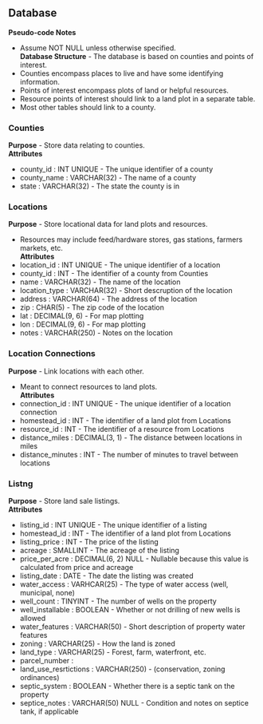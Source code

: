 ## Database  
**Pseudo-code Notes**  
- Assume NOT NULL unless otherwise specified.  
**Database Structure** - The database is based on counties and points of interest.  
- Counties encompass places to live and have some identifying information.  
- Points of interest encompass plots of land or helpful resources.  
- Resource points of interest should link to a land plot in a separate table.  
- Most other tables should link to a county.  
### Counties  
**Purpose** - Store data relating to counties.  
**Attributes**  
- county_id                  : INT UNIQUE                  - The unique identifier of a county  
- county_name                : VARCHAR(32)                 - The name of a county  
- state                      : VARCHAR(32)                 - The state the county is in  
### Locations  
**Purpose** - Store locational data for land plots and resources.  
- Resources may include feed/hardware stores, gas stations, farmers markets, etc.  
**Attributes**  
- location_id                : INT UNIQUE                  - The unique identifier of a location  
- county_id                  : INT                         - The identifier of a county from Counties  
- name                       : VARCHAR(32)                 - The name of the location  
- location_type              : VARCHAR(32)                 - Short descruption of the location  
- address                    : VARCHAR(64)                 - The address of the location  
- zip                        : CHAR(5)                     - The zip code of the location  
- lat                        : DECIMAL(9, 6)               - For map plotting  
- lon                        : DECIMAL(9, 6)               - For map plotting  
- notes                      : VARCHAR(250)                - Notes on the location  
### Location Connections
**Purpose** - Link locations with each other.  
- Meant to connect resources to land plots.  
**Attributes**  
- connection_id              : INT UNIQUE                  - The unique identifier of a location connection  
- homestead_id               : INT                         - The identifier of a land plot from Locations  
- resource_id                : INT                         - The identifier of a resource from Locations  
- distance_miles             : DECIMAL(3, 1)               - The distance between locations in miles  
- distance_minutes           : INT                         - The number of minutes to travel between locations    
### Listng  
**Purpose** - Store land sale listings.  
**Attributes**  
- listing_id                 : INT UNIQUE                 - The unique identifier of a listing
- homestead_id               : INT                        - The identifier of a land plot from Locations  
- listing_price              : INT                        - The price of the listing  
- acreage                    : SMALLINT                   - The acreage of the listing  
- price_per_acre             : DECIMAL(6, 2) NULL         - Nullable because this value is calculated from price and acreage  
- listing_date               : DATE                       - The date the listing was created  
- water_access               : VARHCAR(25)                - The type of water access (well, municipal, none)  
- well_count                 : TINYINT                    - The number of wells on the property  
- well_installable           : BOOLEAN                    - Whether or not drilling of new wells is allowed  
- water_features             : VARCHAR(50)                - Short description of property water features  
- zoning                     : VARCHAR(25)                - How the land is zoned  
- land_type                  : VARCHAR(25)                - Forest, farm, waterfront, etc.  
- parcel_number              : 
- land_use_resrtictions      : VARCHAR(250)               - (conservation, zoning ordinances)  
- septic_system              : BOOLEAN                    - Whether there is a septic tank on the property  
- septice_notes              : VARCHAR(50) NULL           - Condition and notes on septice tank, if applicable  